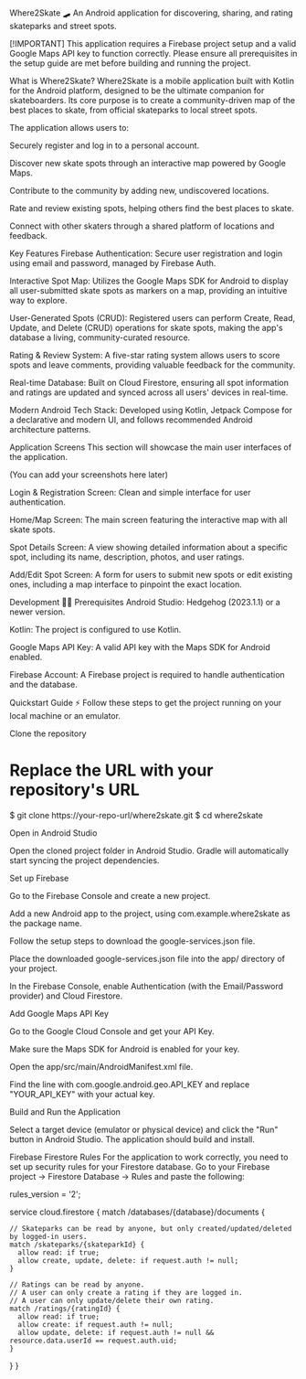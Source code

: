 Where2Skate 🛹
An Android application for discovering, sharing, and rating skateparks and street spots. 

[!IMPORTANT]
This application requires a Firebase project setup and a valid Google Maps API key to function correctly. Please ensure all prerequisites in the setup guide are met before building and running the project.

What is Where2Skate?
Where2Skate is a mobile application built with Kotlin for the Android platform, designed to be the ultimate companion for skateboarders. Its core purpose is to create a community-driven map of the best places to skate, from official skateparks to local street spots.

The application allows users to:

Securely register and log in to a personal account.

Discover new skate spots through an interactive map powered by Google Maps.

Contribute to the community by adding new, undiscovered locations.

Rate and review existing spots, helping others find the best places to skate.

Connect with other skaters through a shared platform of locations and feedback.

Key Features
Firebase Authentication: Secure user registration and login using email and password, managed by Firebase Auth.

Interactive Spot Map: Utilizes the Google Maps SDK for Android to display all user-submitted skate spots as markers on a map, providing an intuitive way to explore.

User-Generated Spots (CRUD): Registered users can perform Create, Read, Update, and Delete (CRUD) operations for skate spots, making the app's database a living, community-curated resource.

Rating & Review System: A five-star rating system allows users to score spots and leave comments, providing valuable feedback for the community.

Real-time Database: Built on Cloud Firestore, ensuring all spot information and ratings are updated and synced across all users' devices in real-time.

Modern Android Tech Stack: Developed using Kotlin, Jetpack Compose for a declarative and modern UI, and follows recommended Android architecture patterns.

Application Screens
This section will showcase the main user interfaces of the application.

(You can add your screenshots here later)

Login & Registration Screen: Clean and simple interface for user authentication.

Home/Map Screen: The main screen featuring the interactive map with all skate spots.

Spot Details Screen: A view showing detailed information about a specific spot, including its name, description, photos, and user ratings.

Add/Edit Spot Screen: A form for users to submit new spots or edit existing ones, including a map interface to pinpoint the exact location.

Development 🧑‍🔧
Prerequisites
Android Studio: Hedgehog (2023.1.1) or a newer version.

Kotlin: The project is configured to use Kotlin.

Google Maps API Key: A valid API key with the Maps SDK for Android enabled.

Firebase Account: A Firebase project is required to handle authentication and the database.

Quickstart Guide ⚡️
Follow these steps to get the project running on your local machine or an emulator.

Clone the repository

# Replace the URL with your repository's URL
$ git clone https://your-repo-url/where2skate.git
$ cd where2skate

Open in Android Studio

Open the cloned project folder in Android Studio. Gradle will automatically start syncing the project dependencies.

Set up Firebase

Go to the Firebase Console and create a new project.

Add a new Android app to the project, using com.example.where2skate as the package name.

Follow the setup steps to download the google-services.json file.

Place the downloaded google-services.json file into the app/ directory of your project.

In the Firebase Console, enable Authentication (with the Email/Password provider) and Cloud Firestore.

Add Google Maps API Key

Go to the Google Cloud Console and get your API Key.

Make sure the Maps SDK for Android is enabled for your key.

Open the app/src/main/AndroidManifest.xml file.

Find the line with com.google.android.geo.API_KEY and replace "YOUR_API_KEY" with your actual key.

<meta-data
    android:name="com.google.android.geo.API_KEY"
    android:value="AIzaSy...YOUR_REAL_API_KEY" />

Build and Run the Application

Select a target device (emulator or physical device) and click the "Run" button in Android Studio. The application should build and install.

Firebase Firestore Rules
For the application to work correctly, you need to set up security rules for your Firestore database. Go to your Firebase project -> Firestore Database -> Rules and paste the following:

rules_version = '2';

service cloud.firestore {
  match /databases/{database}/documents {

    // Skateparks can be read by anyone, but only created/updated/deleted by logged-in users.
    match /skateparks/{skateparkId} {
      allow read: if true;
      allow create, update, delete: if request.auth != null;
    }

    // Ratings can be read by anyone.
    // A user can only create a rating if they are logged in.
    // A user can only update/delete their own rating.
    match /ratings/{ratingId} {
      allow read: if true;
      allow create: if request.auth != null;
      allow update, delete: if request.auth != null && resource.data.userId == request.auth.uid;
    }
  }
}
